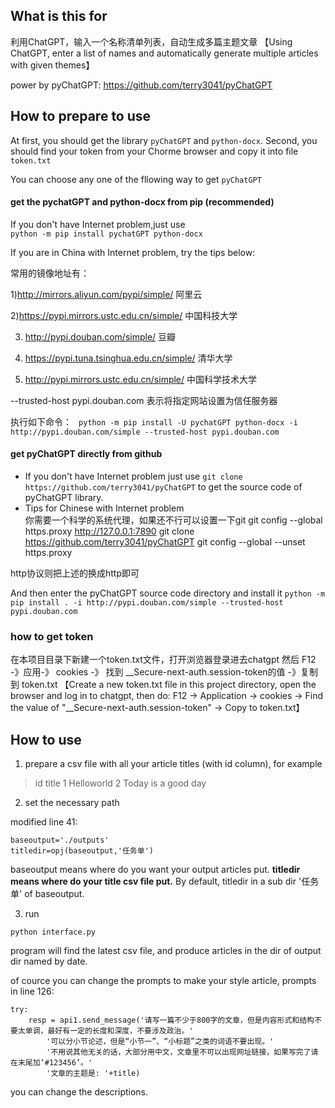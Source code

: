 

## What is this for

利用ChatGPT，输入一个名称清单列表，自动生成多篇主题文章
【Using ChatGPT, enter a list of names and automatically generate multiple articles with given themes】

power by pyChatGPT: https://github.com/terry3041/pyChatGPT 


## How to prepare to use

At first, you should get the library `pyChatGPT` and `python-docx`. 
Second, you should find your token from your Chorme browser and copy it into file `token.txt`

You can choose any one of the fllowing way to get `pyChatGPT`

#### get the pychatGPT and python-docx from pip (recommended)

If you don't have Internet problem,just use  
`python -m pip install pychatGPT python-docx`

If you are in China with Internet problem, try the tips below:

常用的镜像地址有： 

1)http://mirrors.aliyun.com/pypi/simple/    阿里云

2)https://pypi.mirrors.ustc.edu.cn/simple/ 中国科技大学

3) http://pypi.douban.com/simple/    豆瓣

4) https://pypi.tuna.tsinghua.edu.cn/simple/   清华大学

5)  http://pypi.mirrors.ustc.edu.cn/simple/ 中国科学技术大学

--trusted-host pypi.douban.com    表示将指定网站设置为信任服务器

执行如下命令：
` python -m pip install -U pychatGPT python-docx -i http://pypi.douban.com/simple --trusted-host pypi.douban.com`



#### get pyChatGPT directly from github

* If you don't have Internet problem
  just use
  `git clone https://github.com/terry3041/pyChatGPT` to get the source code of pyChatGPT library.
* Tips for Chinese with Internet problem    
你需要一个科学的系统代理，如果还不行可以设置一下git
git config --global https.proxy http://127.0.0.1:7890
git clone https://github.com/terry3041/pyChatGPT 
git config --global --unset https.proxy

http协议则把上述的换成http即可



And then enter the pyChatGPT source code directory and install it
`python -m pip install . -i http://pypi.douban.com/simple --trusted-host pypi.douban.com`



### how to get token

在本项目目录下新建一个token.txt文件，打开浏览器登录进去chatgpt 然后 F12 -》应用-》 cookies -》 找到 __Secure-next-auth.session-token的值 -》复制到 token.txt
【Create a new token.txt file in this project directory, open the browser and log in to chatgpt, then do: F12 -> Application -> cookies -> Find the value of "__Secure-next-auth.session-token" -> Copy to token.txt】


## How to use

1. prepare a csv file with all your article titles (with id column), for example
>   id title
>   1  Helloworld
>   2  Today is a good day

2. set the necessary path

modified line 41:

```
baseoutput='./outputs'
titledir=opj(baseoutput,'任务单')

```
baseoutput means where do you want your output articles put.
**titledir means where do your title csv file put.**
By default, titledir in a sub dir '任务单' of baseoutput.


3. run

`python interface.py`

program will find the latest csv file, and produce articles in the dir of output dir named by date.

of cource you can change the prompts to make your style article, 
prompts in line 126:

```
try:
    resp = api1.send_message('请写一篇不少于800字的文章，但是内容形式和结构不要太单调，最好有一定的长度和深度，不要涉及政治。'
        '可以分小节论述，但是“小节一”、“小标题”之类的词语不要出现。'
        '不用说其他无关的话，大部分用中文，文章里不可以出现网址链接，如果写完了请在末尾加‘#123456’。'
        '文章的主题是: '+title)
```
you can change the descriptions.



